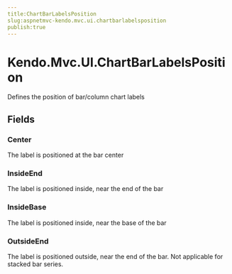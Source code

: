 ```yaml
---
title:ChartBarLabelsPosition
slug:aspnetmvc-kendo.mvc.ui.chartbarlabelsposition
publish:true
---
```


# Kendo.Mvc.UI.ChartBarLabelsPosition
Defines the position of bar/column chart labels

## Fields
### Center
The label is positioned at the bar center
### InsideEnd
The label is positioned inside, near the end of the bar
### InsideBase
The label is positioned inside, near the base of the bar
### OutsideEnd
The label is positioned outside, near the end of the bar.
            Not applicable for stacked bar series.




 
